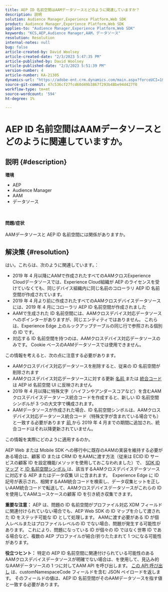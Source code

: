 ```yaml
---
title: AEP ID 名前空間はAAMデータソースとどのように関連していますか？
description: 説明
solution: Audience Manager,Experience Platform,Web SDK
product: Audience Manager,Experience Platform,Web SDK
applies-to: "Audience Manager,Experience Platform,Web SDK"
keywords: "KCS,AEP,Audience Manager,AAM，データソース"
resolution: Resolution
internal-notes: null
bug: false
article-created-by: David Woolsey
article-created-date: "2/3/2023 5:47:35 PM"
article-published-by: David Woolsey
article-published-date: "2/3/2023 5:51:39 PM"
version-number: 4
article-number: KA-21305
dynamics-url: "https://adobe-ent.crm.dynamics.com/main.aspx?forceUCI=1&pagetype=entityrecord&etn=knowledgearticle&id=0abd46d1-eaa3-ed11-aad1-6045bd0065f9"
source-git-commit: 47c536cf27fcd60d49b3867f293b48be94d427f0
workflow-type: tm+mt
source-wordcount: '594'
ht-degree: 1%

---
```


# AEP ID 名前空間はAAMデータソースとどのように関連していますか。

## 説明 {#description}

<b>環境</b>
- AEP
- Audience Manager
- AAM
- データソース

<br> <br><b>問題/症状</b><br> <br>AAMデータソースと AEP ID 名前空間には関係がありますか。

## 解決策 {#resolution}


はい。これらは、次のように関連しています。：

- 2019 年 4 月以降にAAMで作成されたすべてのAAMクロスExperience Cloudデータソースでは、Experience Cloud組織が AEP のライセンスを受けていなくても、同じデバイス組織内に同じ名前のコローラリ AEP ID 名前空間が作成されています。
- 2019 年 4 月より前に作成されたすべてのAAMクロスデバイスデータソースには、2019 年 4 月にコローラリ AEP ID 名前空間が作成されました
- AAMで生成された ID 名前空間には、AAMクロスデバイス対応データソースへのポインターがありますが、同じエンティティではありません。 これらは、Experience Edge 上のルックアップテーブルの同じ行で参照される個別の ID です。
- 対応する ID 名前空間を持つのは、AAMクロスデバイス対応データソースのみです。 Cookie ベースのAAMデータソースでは使用できません。


この情報を考えると、次の点に注意する必要があります。

- AAMクロスデバイス対応データソースを削除すると、従来の ID 名前空間が削除されます
- AAMクロスデバイス対応データソースに対する更新 <u>名前 </u>または <u>統合コード</u> は AEP id 名前空間 UI に反映されません
- 2019 年 4 月以降に特殊文字（ハイフンやアンダースコアなど）を含むAAMクロスデバイスデータソース統合コードを作成すると、新しい ID 名前空間シンボルが 3 つの大文字で構成されます。
- AAMデータソースが作成された場合、ID 名前空間シンボルは、AAMクロスデバイス対応データソース統合コード（特殊文字が含まれている場合でも）と一致する必要があります <u>前 </u>から 2019 年 4 月までの期間に追加され、統合コードはそれ以降更新されていません。


この情報を実際にどのように適用するのか。

AEP Web または Mobile SDK への移行中に既存のAAMの実装を維持する必要がある場合は、顧客 ID または CRM ID をAAMに渡す方法（従来は ECID ID サービスの顧客 ID を設定機能/メソッドを使用しておこなわれました）で、 [SDK ID マップ](https://experienceleague.adobe.com/docs/experience-platform/edge/identity/overview.html?lang=en) と<u> ID 名前空間シンボル </u>は、該当するAAMクロスデバイスデータソースに対応する AEP またはデータ収集 UI に含まれます。  Experience Edge に ID 記号が表示され、相関するAAM統合コードを検索し、データ収集ヒットを正しいAAM統合コードで転送して、AAMクロスデバイスデータソースがこれらの ID を使用してAAMユースケースの顧客 ID を引き続き収集できます。

<b>重要な注意：</b> AEP は、問題の ID 名前空間がプロファイル対応 XDM フィールドに関連付けられていない場合でも、AEP Web SDK の ID マップを介して渡された ID をステッチ可能な ID として処理します。 AAMに渡す必要がある ID が個人レベルまたはプロファイルレベルの ID でない場合、問題が発生する可能性があります。 これにより、問題になっている ID が個々の ID ではなく世帯 ID である場合など、複数の AEP プロファイルが結合/折りたたまれて 1 つになる可能性があります。

<b>役立つヒント：</b> 特定の AEP ID 名前空間に関連付けられている可能性のあるAAMクロスデバイスデータソースが明確でない場合は、を使用して、見込み的なAAMデータソースの 1 つに対してAAM API を呼び出します。 [この API 呼び出し](https://vhttps://bank.demdex.com/portal/swagger/index.html#/Data%20Source%20API/get_datasources__dataSourceId_) は、customNamespaceCode フィールドを含む JSON ペイロードを返します。 そのフィールドの値は、AEP ID 名前空間がそのAAMデータソースを指す値と一致する必要があります。



